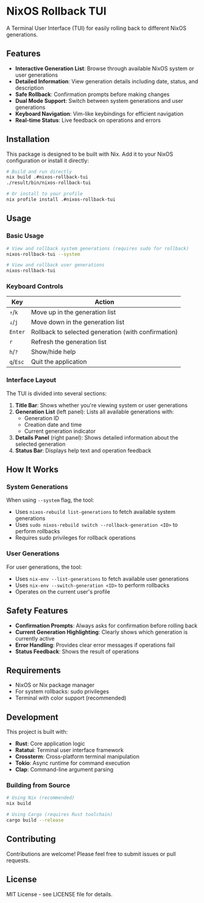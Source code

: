 # NixOS Rollback TUI

A Terminal User Interface (TUI) for easily rolling back to different NixOS generations.

## Features

- **Interactive Generation List**: Browse through available NixOS system or user generations
- **Detailed Information**: View generation details including date, status, and description
- **Safe Rollback**: Confirmation prompts before making changes
- **Dual Mode Support**: Switch between system generations and user generations
- **Keyboard Navigation**: Vim-like keybindings for efficient navigation
- **Real-time Status**: Live feedback on operations and errors

## Installation

This package is designed to be built with Nix. Add it to your NixOS configuration or install it directly:

```bash
# Build and run directly
nix build .#nixos-rollback-tui
./result/bin/nixos-rollback-tui

# Or install to your profile
nix profile install .#nixos-rollback-tui
```

## Usage

### Basic Usage

```bash
# View and rollback system generations (requires sudo for rollback)
nixos-rollback-tui --system

# View and rollback user generations
nixos-rollback-tui
```

### Keyboard Controls

| Key | Action |
|-----|--------|
| `↑`/`k` | Move up in the generation list |
| `↓`/`j` | Move down in the generation list |
| `Enter` | Rollback to selected generation (with confirmation) |
| `r` | Refresh the generation list |
| `h`/`?` | Show/hide help |
| `q`/`Esc` | Quit the application |

### Interface Layout

The TUI is divided into several sections:

1. **Title Bar**: Shows whether you're viewing system or user generations
2. **Generation List** (left panel): Lists all available generations with:
   - Generation ID
   - Creation date and time
   - Current generation indicator
3. **Details Panel** (right panel): Shows detailed information about the selected generation
4. **Status Bar**: Displays help text and operation feedback

## How It Works

### System Generations

When using `--system` flag, the tool:
- Uses `nixos-rebuild list-generations` to fetch available system generations
- Uses `sudo nixos-rebuild switch --rollback-generation <ID>` to perform rollbacks
- Requires sudo privileges for rollback operations

### User Generations

For user generations, the tool:
- Uses `nix-env --list-generations` to fetch available user generations
- Uses `nix-env --switch-generation <ID>` to perform rollbacks
- Operates on the current user's profile

## Safety Features

- **Confirmation Prompts**: Always asks for confirmation before rolling back
- **Current Generation Highlighting**: Clearly shows which generation is currently active
- **Error Handling**: Provides clear error messages if operations fail
- **Status Feedback**: Shows the result of operations

## Requirements

- NixOS or Nix package manager
- For system rollbacks: sudo privileges
- Terminal with color support (recommended)

## Development

This project is built with:
- **Rust**: Core application logic
- **Ratatui**: Terminal user interface framework
- **Crossterm**: Cross-platform terminal manipulation
- **Tokio**: Async runtime for command execution
- **Clap**: Command-line argument parsing

### Building from Source

```bash
# Using Nix (recommended)
nix build

# Using Cargo (requires Rust toolchain)
cargo build --release
```

## Contributing

Contributions are welcome! Please feel free to submit issues or pull requests.

## License

MIT License - see LICENSE file for details.